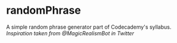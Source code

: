 # randomPhrase
A simple random phrase generator part of Codecademy's syllabus.
*Inspiration taken from @MagicRealismBot in Twitter*
